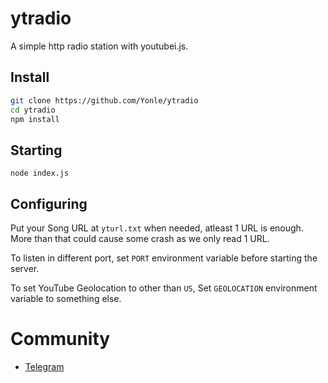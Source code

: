 # ytradio
A simple http radio station with youtubei.js.

## Install
```bash
git clone https://github.com/Yonle/ytradio
cd ytradio
npm install
```

## Starting
```
node index.js
```

## Configuring
Put your Song URL at `yturl.txt` when needed, atleast 1 URL is enough. 
More than that could cause some crash as we only read 1 URL.

To listen in different port, set `PORT` environment variable before starting the server.

To set YouTube Geolocation to other than `US`, Set `GEOLOCATION` environment variable to something else.

# Community
- [Telegram](https://t.me/yonlecoder)
